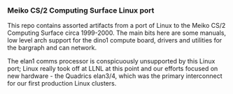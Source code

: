 ### Meiko CS/2 Computing Surface Linux port

This repo contains assorted artifacts from a port of Linux
to the Meiko CS/2 Computing Surface circa 1999-2000.
The main bits here are some manuals, low level arch support
for the dino1 compute board, drivers and utilities for the
bargraph and can network.

The elan1 comms processor is conspicuously unsupported by
this Linux port; Linux really took off at LLNL at this point
and our efforts focused on new hardware - the Quadrics elan3/4,
which was the primary interconnect for our first production
Linux clusters.
